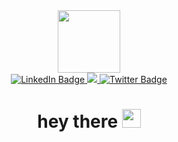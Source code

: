 <div id="header" align="center">
  <img src="https://media.giphy.com/media/v1.Y2lkPTc5MGI3NjExN3JuMHk3bng4ZDkxYmQ4d3podmU4Mmx0d2d3N3FwNGo4YWlhNmtxcyZlcD12MV9pbnRlcm5hbF9naWZfYnlfaWQmY3Q9cw/M9gbBd9nbDrOTu1Mqx/giphy.gif" width="100"/>
  <div id="badges">
  <a href="https://www.linkedin.com/mwlite/in/inioluwa-titilayo-17a373160">
    <img src="https://img.shields.io/badge/LinkedIn-blue?style=for-the-badge&logo=linkedin&logoColor=white" alt="LinkedIn Badge"/>
  </a>
  <a href="https://www.behance.net/inioluwadebbie2">
    <img src="https://img.shields.io/badge/Behance-blue?style=for-the-badge&logo=behance&logoColor=white"/>
  </a>
  <a href="https://twitter.com/Ini_Debee?t=PTAjnAc-DU0s6LnHHSOhXA&s=09">
    <img src="https://img.shields.io/badge/Twitter-blue?style=for-the-badge&logo=twitter&logoColor=white" alt="Twitter Badge"/>
  </a>
</div>
  <img src="https://komarev.com/ghpvc/?username=IniDebee&style=flat-square&color=blue" alt=""/>
  <h1>
  hey there
  <img src="https://media.giphy.com/media/v1.Y2lkPTc5MGI3NjExdW9qeGlxY2JmcWs1aTB6bXQ4amY5Z2Jnajg5NG16N3pxN2tkOGV2ZyZlcD12MV9pbnRlcm5hbF9naWZfYnlfaWQmY3Q9cw/hvRJCLFzcasrR4ia7z/giphy.gif" width="30px"/>
</h1>
</div>



<!--
**IniDebee/IniDebee** is a ✨ _special_ ✨ repository because its `README.md` (this file) appears on your GitHub profile.

Here are some ideas to get you started:

- 🔭 I’m currently working on ...
- 🌱 I’m currently learning ...
- 👯 I’m looking to collaborate on ...
- 🤔 I’m looking for help with ...
- 💬 Ask me about ...
- 📫 How to reach me: ...
- 😄 Pronouns: ...
- ⚡ Fun fact: ...
-->
